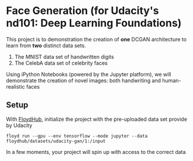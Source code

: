 # Face Generation (for Udacity's nd101: Deep Learning Foundations)

This project is to demonstration the creation of __one__ DCGAN architecture to
learn from __two__ distinct data sets.

1. The MNIST data set of handwritten digits
2. The CelebA data set of celebrity faces


Using iPython Notebooks (powered by the Jupyter platform), we will demonstrate the
creation of novel images: both handwriting and human-realistic faces


## Setup

With [FloydHub](https://www.floydhub.com), initialize the project with the pre-uploaded
data set provide by Udacity

`floyd run --gpu --env tensorflow --mode jupyter --data floydhub/datasets/udacity-gan/1:/input`

In a few moments, your project will spin up with access to the correct data
